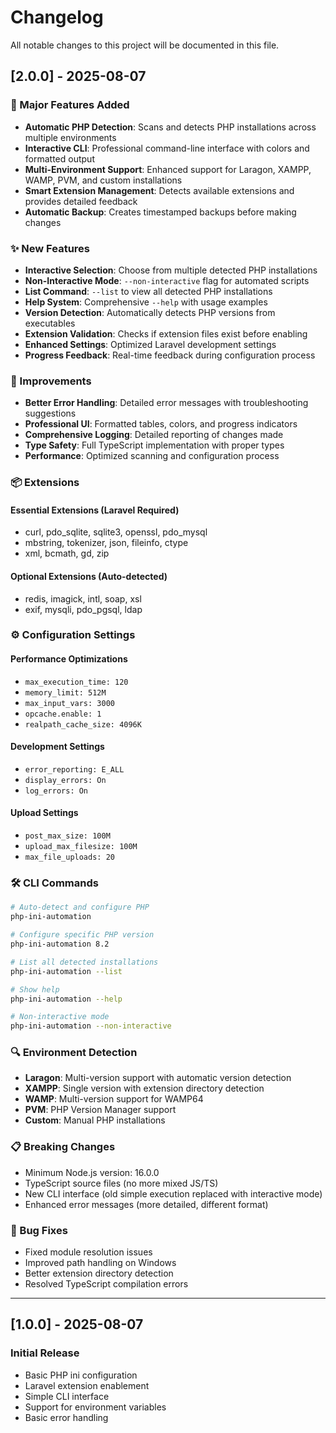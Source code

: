 # Changelog

All notable changes to this project will be documented in this file.

## [2.0.0] - 2025-08-07

### 🚀 Major Features Added

- **Automatic PHP Detection**: Scans and detects PHP installations across multiple environments
- **Interactive CLI**: Professional command-line interface with colors and formatted output
- **Multi-Environment Support**: Enhanced support for Laragon, XAMPP, WAMP, PVM, and custom installations
- **Smart Extension Management**: Detects available extensions and provides detailed feedback
- **Automatic Backup**: Creates timestamped backups before making changes

### ✨ New Features

- **Interactive Selection**: Choose from multiple detected PHP installations
- **Non-Interactive Mode**: `--non-interactive` flag for automated scripts
- **List Command**: `--list` to view all detected PHP installations
- **Help System**: Comprehensive `--help` with usage examples
- **Version Detection**: Automatically detects PHP versions from executables
- **Extension Validation**: Checks if extension files exist before enabling
- **Enhanced Settings**: Optimized Laravel development settings
- **Progress Feedback**: Real-time feedback during configuration process

### 🔧 Improvements

- **Better Error Handling**: Detailed error messages with troubleshooting suggestions
- **Professional UI**: Formatted tables, colors, and progress indicators
- **Comprehensive Logging**: Detailed reporting of changes made
- **Type Safety**: Full TypeScript implementation with proper types
- **Performance**: Optimized scanning and configuration process

### 📦 Extensions

#### Essential Extensions (Laravel Required)
- curl, pdo_sqlite, sqlite3, openssl, pdo_mysql
- mbstring, tokenizer, json, fileinfo, ctype
- xml, bcmath, gd, zip

#### Optional Extensions (Auto-detected)
- redis, imagick, intl, soap, xsl
- exif, mysqli, pdo_pgsql, ldap

### ⚙️ Configuration Settings

#### Performance Optimizations
- `max_execution_time: 120`
- `memory_limit: 512M`
- `max_input_vars: 3000`
- `opcache.enable: 1`
- `realpath_cache_size: 4096K`

#### Development Settings
- `error_reporting: E_ALL`
- `display_errors: On`
- `log_errors: On`

#### Upload Settings
- `post_max_size: 100M`
- `upload_max_filesize: 100M`
- `max_file_uploads: 20`

### 🛠️ CLI Commands

```bash
# Auto-detect and configure PHP
php-ini-automation

# Configure specific PHP version
php-ini-automation 8.2

# List all detected installations
php-ini-automation --list

# Show help
php-ini-automation --help

# Non-interactive mode
php-ini-automation --non-interactive
```

### 🔍 Environment Detection

- **Laragon**: Multi-version support with automatic version detection
- **XAMPP**: Single version with extension directory detection
- **WAMP**: Multi-version support for WAMP64
- **PVM**: PHP Version Manager support
- **Custom**: Manual PHP installations

### 📋 Breaking Changes

- Minimum Node.js version: 16.0.0
- TypeScript source files (no more mixed JS/TS)
- New CLI interface (old simple execution replaced with interactive mode)
- Enhanced error messages (more detailed, different format)

### 🐛 Bug Fixes

- Fixed module resolution issues
- Improved path handling on Windows
- Better extension directory detection
- Resolved TypeScript compilation errors

---

## [1.0.0] - 2025-08-07

### Initial Release

- Basic PHP ini configuration
- Laravel extension enablement
- Simple CLI interface
- Support for environment variables
- Basic error handling

